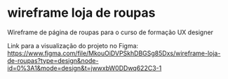 # wireframe loja de roupas
Wireframe de página de roupas para o curso de formação UX designer


Link para a visualização do projeto no Figma: https://www.figma.com/file/MkouOiDVPSkhDBGSg85Dxs/wireframe-loja-de-roupas?type=design&node-id=0%3A1&mode=design&t=jwwxbW0DDwq622C3-1
